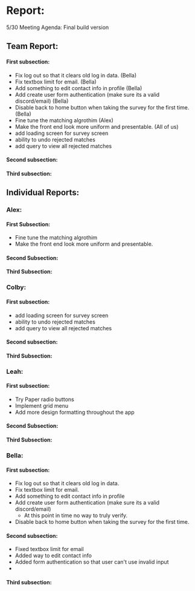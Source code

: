 # Report:

5/30 Meeting Agenda:
Final build version

## Team Report:
#### First subsection:
- Fix log out so that it clears old log in data. (Bella)
- Fix textbox limit for email. (Bella)
- Add something to edit contact info in profile (Bella)
- Add create user form authentication (make sure its a valid discord/email) (Bella)
- Disable back to home button when taking the survey for the first time. (Bella)
- Fine tune the matching algrothim (Alex)
- Make the front end look more uniform and presentable. (All of us)
- add loading screen for survey screen
- ability to undo rejected matches
- add query to view all rejected matches

#### Second subsection:


#### Third subsection:


## Individual Reports:

### Alex:
#### First Subsection:
- Fine tune the matching algrothim
- Make the front end look more uniform and presentable.

#### Second Subsection:


#### Third Subsection:


### Colby:
#### First subsection:
- add loading screen for survey screen
- ability to undo rejected matches
- add query to view all rejected matches

#### Second subsection:


#### Third Subsection:


### Leah:
#### First subsection:
- Try Paper radio buttons
- Implement grid menu
- Add more design formatting throughout the app

#### Second Subsection:


#### Third Subsection:


### Bella:
#### First subsection:
- Fix log out so that it clears old log in data.
- Fix textbox limit for email.
- Add something to edit contact info in profile
- Add create user form authentication (make sure its a valid discord/email)
    - At this point in time no way to truly verify.
- Disable back to home button when taking the survey for the first time.

#### Second subsection:
- Fixed textbox limit for email
- Added way to edit contact info
- Added form authentication so that user can't use invalid input
- 

#### Third subsection:

